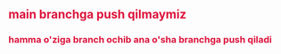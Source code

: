 
<h2 style="color: crimson;">main branchga push qilmaymiz</h2>
<h3 style="color: crimson;">hamma o'ziga branch ochib ana o'sha branchga push qiladi</h3>
